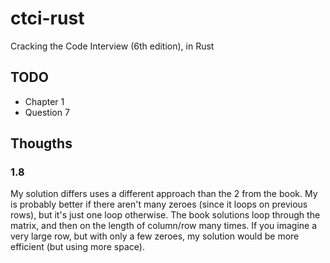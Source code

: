 # ctci-rust
Cracking the Code Interview (6th edition), in Rust

## TODO
- Chapter 1
 - Question 7

## Thougths

### 1.8

My solution differs uses a different approach than the 2 from the book. My is
probably better if there aren't many zeroes (since it loops on previous rows),
but it's just one loop otherwise. The book solutions loop through the matrix,
and then on the length of column/row many times. If you imagine a very large row,
but with only a few zeroes, my solution would be more efficient (but using more
space).
